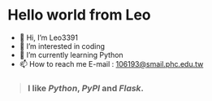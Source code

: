# Hello world from Leo
- 👋 Hi, I’m Leo3391
- 👀 I’m interested in coding
- 🌱 I’m currently learning Python
- 📫 How to reach me E-mail : 106193@smail.phc.edu.tw
> ### I like _Python_, _PyPI_ and _Flask_.


<!---
Leo3391/Leo3391 is a ✨ special ✨ repository because its `README.md` (this file) appears on your GitHub profile.
You can click the Preview link to take a look at your changes.
--->
